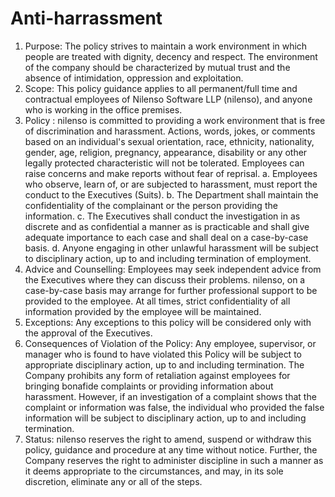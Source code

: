 # Anti-harrassment



1. Purpose: The policy strives to maintain a work environment in which people are treated with dignity, decency and respect. The environment of the company should be characterized by mutual trust and the absence of intimidation, oppression and exploitation.
2. Scope: This policy guidance applies to all permanent/full time and contractual employees of Nilenso Software LLP (nilenso), and anyone who is working in the office premises.
3. Policy : nilenso is committed to providing a work environment that is free of discrimination and harassment. Actions, words, jokes, or comments based on an individual's sexual orientation, race, ethnicity, nationality, gender, age, religion, pregnancy, appearance, disability or any other legally protected characteristic will not be tolerated. Employees can raise concerns and make reports without fear of reprisal. a. Employees who observe, learn of, or are subjected to harassment, must report the conduct to the Executives (Suits). b. The Department shall maintain the confidentiality of the complainant or the person providing the information. c. The Executives shall conduct the investigation in as discrete and as confidential a manner as is practicable and shall give adequate importance to each case and shall deal on a case-by-case basis. d. Anyone engaging in other unlawful harassment will be subject to disciplinary action, up to and including termination of employment.
4. Advice and Counselling: Employees may seek independent advice from the Executives where they can discuss their problems. nilenso, on a case-by-case basis may arrange for further professional support to be provided to the employee. At all times, strict confidentiality of all information provided by the employee will be maintained.
5. Exceptions: Any exceptions to this policy will be considered only with the approval of the Executives.
6. Consequences of Violation of the Policy: Any employee, supervisor, or manager who is found to have violated this Policy will be subject to appropriate disciplinary action, up to and including termination. The Company prohibits any form of retaliation against employees for bringing bonafide complaints or providing information about harassment. However, if an investigation of a complaint shows that the complaint or information was false, the individual who provided the false information will be subject to disciplinary action, up to and including termination.
7. Status: nilenso reserves the right to amend, suspend or withdraw this policy, guidance and procedure at any time without notice. Further, the Company reserves the right to administer discipline in such a manner as it deems appropriate to the circumstances, and may, in its sole discretion, eliminate any or all of the steps.
